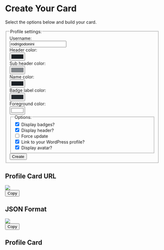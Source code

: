 <script>
(function(window, document, undefined) {

  window.onload = init;

  // const domain = "https://cardpress.us/";
  const domain = "http://127.0.0.1:3000/";

  function init(){

    const formEl = document.getElementById('createCard');
    if (formEl) {
        formEl.addEventListener('submit', function(event) {
            event.preventDefault();
            document.getElementById("result").style.display = "none";
            const formData = new FormData(formEl);
            const username    = formData.get('username');
            const headerColor = formData.get('headerColor').replace("#", "");
            const subHeaderColor = formData.get('subHeaderColor').replace("#", "");
            const nameColor = formData.get('nameColor').replace("#", "");
            const badgeLabelColor = formData.get('badgeLabelColor').replace("#", "");
            const foregroundColor = formData.get('foregroundColor').replace("#", "");
            const badges = formData.get('badges');
            const header = formData.get('header');
            const refresh = formData.get('refresh');
            const linkProfile = formData.get('linkProfile');
            const displayAvatar = formData.get('displayAvatar');

            if (username !== "") {
              
              const profileCardUrl = document.getElementById('profileCardUrl');
              // profileCardUrl.innerHTML = '';
              profileCardUrl.innerText = getProfileURL(username, headerColor, subHeaderColor, nameColor, badgeLabelColor, foregroundColor, badges, header, refresh, linkProfile, displayAvatar );

              getProfileJSON(username);

              getProfileCard(username, headerColor, subHeaderColor, nameColor, badgeLabelColor, foregroundColor, badges, header, refresh, linkProfile, displayAvatar);

              document.getElementById("result").style.display = "block";
            } else {
              alert("Please, inform username.");
            }

        });
    } else {
        console.log("no form", document);
    }

    function getProfileURL(username, headerColor, subHeaderColor, nameColor, badgeLabelColor, foregroundColor, badges, header, refresh, linkProfile, displayAvatar){
      let url = domain + "card?";
      
      // Test username
      if (username !== "") {
        url += "username=" + username;
      }

      // Test headerColor
      if (headerColor !== "") {
        url += "&headerColor=" + headerColor;
      }

      // Test subHeaderColor
      if (subHeaderColor !== "") {
        url += "&subHeaderColor=" + subHeaderColor;
      }

      // Test nameColor
      if (nameColor !== "") {
        url += "&nameColor=" + nameColor;
      }

      // Test badgeLabelColor
      if (badgeLabelColor !== "") {
        url += "&badgeLabelColor=" + badgeLabelColor;
      }

      // Test foregroundColor
      if (foregroundColor !== "") {
        url += "&foreground=" + foregroundColor;
      }

      // Test badges
      if (badges == "on") {
        url += "&badges=true";
      } else {
        url += "&badges=false";
      }

      // Test header
      if (header == "on") {
        url += "&header=true";
      } else {
        url += "&header=false";
      }

      // Test refresh
      if (refresh == "on") {
        url += "&refresh=true";
      } else {
        url += "&refresh=false";
      }

      // Test linkProfile
      if (linkProfile == "on") {
        url += "&link=true";
      } else {
        url += "&link=false";
      }

      // Test displayAvatar
      if (displayAvatar == "on")  {
        url += "&avatar=true";
      } else {
        url += "&avatar=false";
      }
      
      return url;
    }

    function getProfileJSON(username) {
      const profileCardJSON = document.getElementById('profileCardJSON');
      // profileCardJSON.innerHTML = '';
      let url = domain + "json?username=" + username;
      // or async/await
      (async()=> 
        profileCardJSON.innerText = JSON.stringify(await(await fetch(url)).json())
      )();
    }

    function getProfileCard(username, headerColor, subHeaderColor, nameColor, badgeLabelColor, foregroundColor, badges, header, refresh, linkProfile, displayAvatar) {
      const profileCard = document.getElementById('profileCard');
      const cardImage = document.createElement('img');
      let url = getProfileURL(username, headerColor, subHeaderColor, nameColor, badgeLabelColor, foregroundColor, badges, header, refresh, linkProfile, displayAvatar);
      cardImage.src = url
      profileCard.innerHTML = '';
      profileCard.appendChild(cardImage);
    }

  }

})(window, document, undefined);

async function copyText(elementId) {
  const divElement = document.getElementById(elementId);
  const textToCopy = divElement.innerText; // Get the plain text content of the div

  try {
    await navigator.clipboard.writeText(textToCopy);
    alert('Text copied to clipboard!');
  } catch (err) {
    console.error('Failed to copy text: ', err);
    alert('Failed to copy text.');
  }
}


</script>

# Create Your Card

Select the options below and build your card.

<form id="createCard" action="#">
 <fieldset>
  <legend>Profile settings:</legend>


<div class="container-fluid">
  <div class="row">
    <div class="col">
    <label for="username">Username: </label><br /><input type="text" name="username" id="username" value="rodrigodonini" />
    </div>
</div>
  <div class="row row-cols-auto">
    <div class="col">
      <label for="headerColor">Header color: </label><br /><input type="color" name="headerColor" id="headerColor" value="#191E23" />
    </div>
    <div class="col"> 
        <label for="subHeaderColor">Sub header color: </label><br /><input type="color" name="subHeaderColor" id="subHeaderColor" value="#82878C" />
    </div>
    <div class="col">
        <label for="nameColor">Name color: </label><br /><input type="color" name="nameColor" id="nameColor"  value="#191E23"/>
    </div>
    <div class="col">
        <label for="badgeLabelColor">Badge label color: </label><br /><input type="color" name="badgeLabelColor" id="badgeLabelColor"  value="#23282D"/>
    </div>
    <div class="col">
        <label for="foregroundColor">Foreground color: </label><br /><input type="color" name="foregroundColor" id="foregroundColor"  value="#ffffff"/>
    </div>
</div>



<fieldset>
  <legend>Options:</legend>
    <input type="checkbox" id="badges" name="badges" checked="checked" />
    <label for="badges"> Display badges?</label><br>

<input type="checkbox" id="header" name="header" checked="checked" />
<label for="header"> Display header?</label><br>

<input type="checkbox" id="refresh" name="refresh" />
<label for="refresh"> Force update</label><br>

<input type="checkbox" id="linkProfile" name="linkProfile" checked="checked" />
<label for="linkProfile"> Link to your WordPress profile?</label><br>

<input type="checkbox" id="displayAvatar" name="displayAvatar" checked="checked" />
<label for="displayAvatar"> Display avatar?</label><br>
</fieldset>

<input type="submit" value="Create">
</div>
   </fieldset>

<div id="result">
  <h2>Profile Card URL</h2>
  <div class="link">
    <div id="profileCardUrl">
      <img src="static/images/loader.svg" class="loader" />
    </div>
    <button onclick='copyText("profileCardUrl");'>Copy</button>
  </div>

  <h2>JSON Format</h2>
  <div class="link">
    <div id="profileCardJSON">
        <img src="static/images/loader.svg" class="loader" />
    </div>
    <button onclick='copyText("profileCardJSON");'>Copy</button>
  </div>

  <h2>Profile Card</h2>
  <div id="profileCard">
  </div>

</div>

</form>

